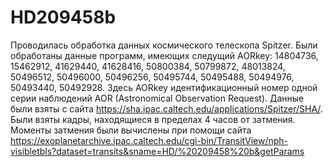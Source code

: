 # HD209458b
Проводилась обработка данных космического телескопа Spitzer. Были обработаны данные программ, имеющих следущий AORkey: 14804736, 15462912, 41629440, 41628416,
50800384, 50799872, 48013824, 50496512, 50496000, 50496256, 50495744, 50495488, 50494976, 50493440, 50492928. Здесь AORkey идентификационный номер одной серии наблюдений AOR (Astronomical Observation Request). Данные были взяты с сайта https://sha.ipac.caltech.edu/applications/Spitzer/SHA/. Были взяты кадры, находящиеся в пределах 4 часов от затмения. Моменты затмения были вычислены при помощи сайта https://exoplanetarchive.ipac.caltech.edu/cgi-bin/TransitView/nph-visibletbls?dataset=transits&sname=HD/%20209458%20b&getParams
